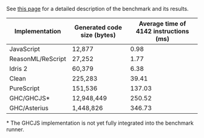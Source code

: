 See [this page][blogpost] for a detailed description of the benchmark
and its results.

|   Implementation  | Generated code size (bytes) | Average time of 4142 instructions (ms) |
| ----------------- | --------------------------- | -------------------------------------- |
| JavaScript        |                      12,877 |   0.98                                 |
| ReasonML/ReScript	|                      27,252 |	  1.77                                 |
| Idris 2           |                      60,379 |	  6.38                                 |
| Clean             |                     225,283 |	 39.41                                 |
| PureScript        |                     151,536 |	137.03                                 |
| GHC/GHCJS*        |                  12,948,449 | 250.52                                 |
| GHC/Asterius      |                   1,448,826 |	346.73                                 |


\* The GHCJS implementation is not yet fully integrated into the
benchmark runner. 

[blogpost]: https://unsafeperform.io/blog/2022-07-02-a_small_benchmark_for_functional_languages_targeting_web_browsers/
